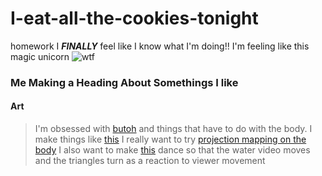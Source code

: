 # I-eat-all-the-cookies-tonight
homework
I _**FINALLY**_ feel like I know what I'm doing!!
I'm feeling like this magic unicorn
![**wtf**](http://www.reactiongifs.com/wp-content/uploads/2013/10/tom-delonge-wtf1.gif)
### Me Making a Heading About Somethings I like
#### Art
>I'm obsessed with [butoh](https://en.wikipedia.org/wiki/Butoh)
>and things that have to do with the body. I make things like [this](http://www.seaheikes.com/detroit.html)
I really want to try [projection mapping on the body](http://www.nobumichiasai.com/post/138919644522/connected-colors-real-time-face-tracking)
I also want to make [this](http://www.seaheikes.com/) dance so that the water video moves and the triangles turn as a reaction to viewer movement
